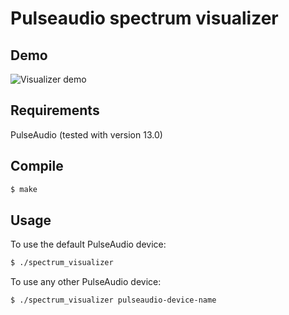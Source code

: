 # Pulseaudio spectrum visualizer

## Demo

![Visualizer demo](./demo.gif)

## Requirements

PulseAudio (tested with version 13.0)

## Compile

```bash
$ make
```

## Usage

To use the default PulseAudio device:

```bash
$ ./spectrum_visualizer
```

To use any other PulseAudio device:

```bash
$ ./spectrum_visualizer pulseaudio-device-name
```